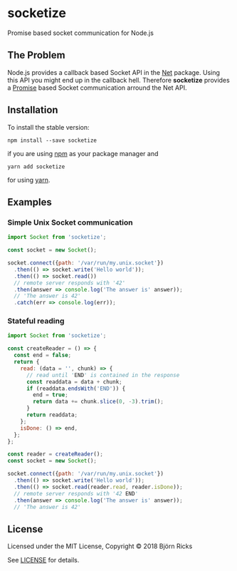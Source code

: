 # socketize

Promise based socket communication for Node.js

## The Problem

Node.js provides a callback based Socket API in the
[Net](https://nodejs.org/dist/latest-v8.x/docs/api/net.html#net_class_net_socket)
package. Using this API you might end up in the callback hell.
Therefore **socketize** provides a [Promise](https://developer.mozilla.org/en-US/docs/Web/JavaScript/Guide/Using_promises)
based Socket communication arround the Net API.

## Installation

To install the stable version:

```
npm install --save socketize
```

if you are using [npm](https://www.npmjs.com/) as your package manager and

```
yarn add socketize
```

for using [yarn](https://yarnpkg.com/en/).

## Examples

### Simple Unix Socket communication

```JavaScript
import Socket from 'socketize';

const socket = new Socket();

socket.connect({path: '/var/run/my.unix.socket'})
  .then(() => socket.write('Hello world'));
  .then(() => socket.read())
  // remote server responds with '42'
  .then(answer => console.log('The answer is' answer));
  // 'The answer is 42'
  .catch(err => console.log(err));
```
### Stateful reading

```JavaScript
import Socket from 'socketize';

const createReader = () => {
  const end = false;
  return {
    read: (data = '', chunk) => {
      // read until 'END' is contained in the response
      const readdata = data + chunk;
      if (readdata.endsWith('END')) {
        end = true;
        return data += chunk.slice(0, -3).trim();
      }
      return readdata;
    };
    isDone: () => end,
  };
};

const reader = createReader();
const socket = new Socket();

socket.connect({path: '/var/run/my.unix.socket'})
  .then(() => socket.write('Hello world'));
  .then(() => socket.read(reader.read, reader.isDone));
  // remote server responds with '42 END'
  .then(answer => console.log('The answer is' answer));
  // 'The answer is 42'
```

## License

Licensed under the MIT License, Copyright © 2018 Björn Ricks

See [LICENSE](./LICENSE) for details.
